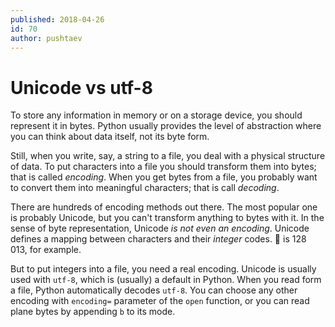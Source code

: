 ```yaml
---
published: 2018-04-26
id: 70
author: pushtaev
---
```


# Unicode vs utf-8

To store any information in memory or on a storage device, you should represent it in bytes.
Python usually provides the level of abstraction where you can think about data itself, not its byte form.

Still, when you write, say, a string to a file, you deal with a physical structure of data.
To put characters into a file you should transform them into bytes; that is called *encoding*.
When you get bytes from a file, you probably want to convert them into meaningful characters; that is call *decoding*.

There are hundreds of encoding methods out there.
The most popular one is probably Unicode, but you can't transform anything to bytes with it.
In the sense of byte representation, Unicode *is not even an encoding*.
Unicode defines a mapping between characters and their *integer* codes.
🐍 is 128 013, for example.

But to put integers into a file, you need a real encoding.
Unicode is usually used with `utf-8`, which is (usually) a default in Python.
When you read form a file, Python automatically decodes `utf-8`.
You can choose any other encoding with `encoding=` parameter of the `open` function, or you can read plane bytes by appending `b` to its mode.
